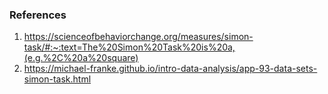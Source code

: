 ### References
1) https://scienceofbehaviorchange.org/measures/simon-task/#:~:text=The%20Simon%20Task%20is%20a,(e.g.%2C%20a%20square) <br>
2) https://michael-franke.github.io/intro-data-analysis/app-93-data-sets-simon-task.html